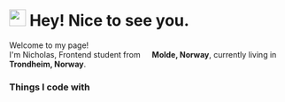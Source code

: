 <h1><img src="https://emojis.slackmojis.com/emojis/images/1531849430/4246/blob-sunglasses.gif?1531849430" width="30"/> Hey! Nice to see you.</h1>


<p>Welcome to my page! </br> I'm Nicholas, Frontend student from <img src="https://cdn-icons-png.flaticon.com/512/197/197560.png" width="13"/> <b>Molde, Norway</b>, currently living in <img src="https://cdn-icons-png.flaticon.com/512/197/197564.png" width="13"/> <b>Trondheim, Norway</b>. </p>

<h3>Things I code with</h3>

<!--
**Nickenn/Nickenn** is a ✨ _special_ ✨ repository because its `README.md` (this file) appears on your GitHub profile.

Here are some ideas to get you started:

- 🔭 I’m currently working on ...
- 🌱 I’m currently learning ...
- 👯 I’m looking to collaborate on ...
- 🤔 I’m looking for help with ...
- 💬 Ask me about ...
- 📫 How to reach me: ...
- 😄 Pronouns: ...
- ⚡ Fun fact: ...
-->
